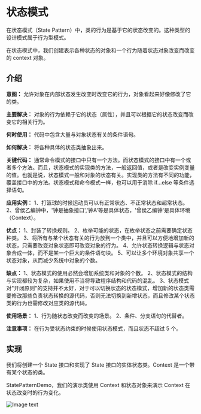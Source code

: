# 状态模式
在状态模式（State Pattern）中，类的行为是基于它的状态改变的。这种类型的设计模式属于行为型模式。

在状态模式中，我们创建表示各种状态的对象和一个行为随着状态对象改变而改变的 context 对象。

## 介绍
__意图：__ 允许对象在内部状态发生改变时改变它的行为，对象看起来好像修改了它的类。

__主要解决：__ 对象的行为依赖于它的状态（属性），并且可以根据它的状态改变而改变它的相关行为。

__何时使用：__ 代码中包含大量与对象状态有关的条件语句。

__如何解决：__ 将各种具体的状态类抽象出来。

__关键代码：__ 通常命令模式的接口中只有一个方法。而状态模式的接口中有一个或者多个方法。而且，状态模式的实现类的方法，一般返回值，或者是改变实例变量的值。也就是说，状态模式一般和对象的状态有关。实现类的方法有不同的功能，覆盖接口中的方法。状态模式和命令模式一样，也可以用于消除 if...else 等条件选择语句。

__应用实例：__ 1、打篮球的时候运动员可以有正常状态、不正常状态和超常状态。 2、曾侯乙编钟中，'钟是抽象接口','钟A'等是具体状态，'曾侯乙编钟'是具体环境（Context）。

__优点：__ 1、封装了转换规则。 2、枚举可能的状态，在枚举状态之前需要确定状态种类。 3、将所有与某个状态有关的行为放到一个类中，并且可以方便地增加新的状态，只需要改变对象状态即可改变对象的行为。 4、允许状态转换逻辑与状态对象合成一体，而不是某一个巨大的条件语句块。 5、可以让多个环境对象共享一个状态对象，从而减少系统中对象的个数。

__缺点：__ 1、状态模式的使用必然会增加系统类和对象的个数。 2、状态模式的结构与实现都较为复杂，如果使用不当将导致程序结构和代码的混乱。 3、状态模式对"开闭原则"的支持并不太好，对于可以切换状态的状态模式，增加新的状态类需要修改那些负责状态转换的源代码，否则无法切换到新增状态，而且修改某个状态类的行为也需修改对应类的源代码。

__使用场景：__ 1、行为随状态改变而改变的场景。 2、条件、分支语句的代替者。

__注意事项：__ 在行为受状态约束的时候使用状态模式，而且状态不超过 5 个。

## 实现
我们将创建一个 State 接口和实现了 State 接口的实体状态类。Context 是一个带有某个状态的类。

StatePatternDemo，我们的演示类使用 Context 和状态对象来演示 Context 在状态改变时的行为变化。

![Image text](https://github.com/yuanhaoz/jian_zhi_offer/blob/branch-dp/src/chapter_dp/behavior/state/state_pattern_uml_diagram.jpg)